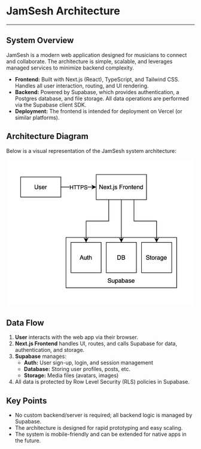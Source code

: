 # JamSesh Architecture

---

## System Overview

JamSesh is a modern web application designed for musicians to connect and collaborate. The architecture is simple, scalable, and leverages managed services to minimize backend complexity.

- **Frontend:** Built with Next.js (React), TypeScript, and Tailwind CSS. Handles all user interaction, routing, and UI rendering.
- **Backend:** Powered by Supabase, which provides authentication, a Postgres database, and file storage. All data operations are performed via the Supabase client SDK.
- **Deployment:** The frontend is intended for deployment on Vercel (or similar platforms).

## Architecture Diagram

Below is a visual representation of the JamSesh system architecture:

![JamSesh Architecture Diagram](docs/JamSesh_Architecture_Diagram.png)

## Data Flow

1. **User** interacts with the web app via their browser.
2. **Next.js Frontend** handles UI, routes, and calls Supabase for data, authentication, and storage.
3. **Supabase** manages:
   - **Auth:** User sign-up, login, and session management
   - **Database:** Storing user profiles, posts, etc.
   - **Storage:** Media files (avatars, images)
4. All data is protected by Row Level Security (RLS) policies in Supabase.

## Key Points
- No custom backend/server is required; all backend logic is managed by Supabase.
- The architecture is designed for rapid prototyping and easy scaling.
- The system is mobile-friendly and can be extended for native apps in the future. 